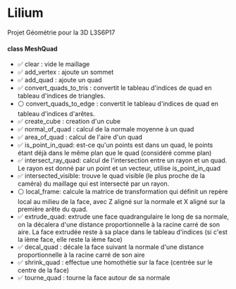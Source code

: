 # Lilium
Projet Géométrie pour la 3D L3S6P17

#### class MeshQuad

- :white_check_mark: clear : vide le maillage
- :white_check_mark: add_vertex : ajoute un sommet
- :white_check_mark: add_quad : ajoute un quad
- :white_check_mark: convert_quads_to_tris : convertit le tableau d'indices de quad en tableau d'indices de triangles.
- :white_circle: convert_quads_to_edge : convertit le tableau d'indices de quad en tableau d'indices d'arêtes.
- :white_check_mark: create_cube : creation d'un cube
- :white_check_mark: normal_of_quad : calcul de la normale moyenne à un quad
- :white_check_mark: area_of_quad : calcul de l'aire d'un quad
- :white_check_mark: is_point_in_quad: est-ce qu'un points est dans un quad, le points étant déjà dans le même plan que le quad (considéré comme plan)
- :white_check_mark: intersect_ray_quad: calcul de l'intersection entre un rayon et un quad.
Le rayon est donné par un point et un vecteur, utilise is_point_in_quad
- :white_check_mark: intersected_visible: trouve le quad visible (le plus proche de la caméra) du maillage qui est intersecté par un rayon.
- :white_circle: local_frame: calcule la matrice de transformation qui définit un repère local au milieu de la face,
avec Z aligné sur la normale et X aligné sur la première arête du quad.
- :white_check_mark: extrude_quad: extrude une face quadrangulaire le long de sa normale,
on la décalera d'une distance proportionnelle à la racine carré de son aire.
La face extrudée reste à sa place dans le tableau d'indices (si c'est la ième face, elle reste la ième face)
- :white_check_mark: decal_quad : décale la face suivant la normale d'une distance proportionnelle à la racine carré de son aire
- :white_check_mark: shrink_quad : effectue une homothétie sur la face (centrée sur le centre de la face)
- :white_check_mark: tourne_quad : tourne la face autour de sa normale
